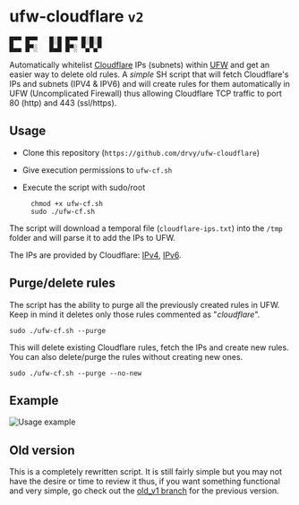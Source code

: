 # ufw-cloudflare `v2`

    █▀▀ █▀▀   █░█ █▀▀ █░█░█
    █▄▄ █▀░   █▄█ █▀░ ▀▄▀▄▀

Automatically whitelist [Cloudflare](https://www.cloudflare.com/) IPs (subnets) within [UFW](https://wiki.ubuntu.com/UncomplicatedFirewall) and get an easier way to delete old rules. A _simple_ SH script that will fetch Cloudflare's IPs and subnets (IPV4 & IPV6) and will create rules for them automatically in UFW (Uncomplicated Firewall) thus allowing Cloudflare TCP traffic to port 80 (http) and 443 (ssl/https).

## Usage
- Clone this repository (`https://github.com/drvy/ufw-cloudflare`)
- Give execution permissions to `ufw-cf.sh`
- Execute the script with sudo/root

        chmod +x ufw-cf.sh
        sudo ./ufw-cf.sh

The script will download a temporal file (`cloudflare-ips.txt`) into the `/tmp` folder and will parse it to add the IPs to UFW.

The IPs are provided by Cloudflare: [IPv4](https://www.cloudflare.com/ips-v4), [IPv6](https://www.cloudflare.com/ips-v6).


## Purge/delete rules
The script has the ability to purge all the previously created rules in UFW. Keep in mind it deletes only those rules commented as "_cloudflare_".

    sudo ./ufw-cf.sh --purge

This will delete existing Cloudflare rules, fetch the IPs and create new rules. You can also delete/purge the rules without creating new ones.

    sudo ./ufw-cf.sh --purge --no-new


## Example

![Usage example](https://i.imgur.com/cmcCyOB.gif)

## Old version
This is a completely rewritten script. It is still fairly simple but you may not have the desire or time to review it thus, if you want something functional and very simple, go check out the [old_v1 branch](https://github.com/drvy/ufw-cloudflare/tree/old_v1) for the previous version.
